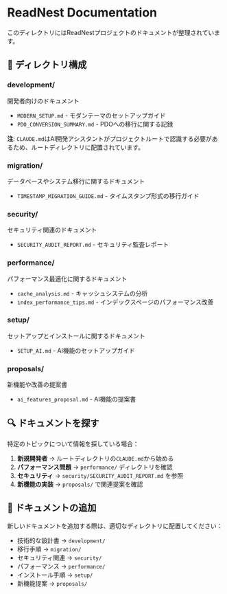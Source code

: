 # ReadNest Documentation

このディレクトリにはReadNestプロジェクトのドキュメントが整理されています。

## 📁 ディレクトリ構成

### development/
開発者向けのドキュメント
- `MODERN_SETUP.md` - モダンテーマのセットアップガイド
- `PDO_CONVERSION_SUMMARY.md` - PDOへの移行に関する記録

**注**: `CLAUDE.md`はAI開発アシスタントがプロジェクトルートで認識する必要があるため、ルートディレクトリに配置されています。

### migration/
データベースやシステム移行に関するドキュメント
- `TIMESTAMP_MIGRATION_GUIDE.md` - タイムスタンプ形式の移行ガイド

### security/
セキュリティ関連のドキュメント
- `SECURITY_AUDIT_REPORT.md` - セキュリティ監査レポート

### performance/
パフォーマンス最適化に関するドキュメント
- `cache_analysis.md` - キャッシュシステムの分析
- `index_performance_tips.md` - インデックスページのパフォーマンス改善

### setup/
セットアップとインストールに関するドキュメント
- `SETUP_AI.md` - AI機能のセットアップガイド

### proposals/
新機能や改善の提案書
- `ai_features_proposal.md` - AI機能の提案書

## 🔍 ドキュメントを探す

特定のトピックについて情報を探している場合：

1. **新規開発者** → ルートディレクトリの`CLAUDE.md`から始める
2. **パフォーマンス問題** → `performance/` ディレクトリを確認
3. **セキュリティ** → `security/SECURITY_AUDIT_REPORT.md` を参照
4. **新機能の実装** → `proposals/` で関連提案を確認

## 📝 ドキュメントの追加

新しいドキュメントを追加する際は、適切なディレクトリに配置してください：
- 技術的な設計書 → `development/`
- 移行手順 → `migration/`
- セキュリティ関連 → `security/`
- パフォーマンス → `performance/`
- インストール手順 → `setup/`
- 新機能提案 → `proposals/`
